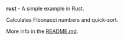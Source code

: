**rust** - A simple example in Rust.

Calculates Fibonacci numbers and quick-sort.

More info in the [README.md](/README.md).
